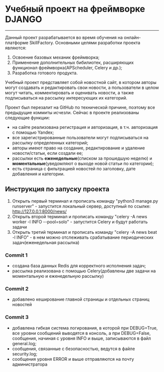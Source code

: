 # Учебный проект на фреймворке DJANGO
___
Данный проект разрабатывается во время обучения на онлайн-платформе SkillFactory.
Основными целями разработки проекта являются:
1. Освоение базовых механик фреймворка;
2. Применение дополнительных бибилиотек, расширяющих функционал фреймворка(APScheduler, Celery и др.);
3. Разработка готового продукта.

Учебный проект представляет собой новостной сайт, в котором авторы могут создавать и редактировать свои новости, а пользователи в целом могут читать, комментировать и оценивать новости, а также подписываться на рассылку интересующих их категорий.

Проект был перезалит на GitHub по технической причине, поэтому все предыдущие коммиты исчезли.
Сейчас в проекте реализованы следующие функции:
* на сайте реализована регистрация и авторизация, в т.ч. авторизация с помощью  Yandex;
* все зарегистрированные пользователи могут подписываться на рассылку определенных категорий;
* авторы имеют право на создание, редактирование и удаление новости/статьи, если создали ее;
* рассылки есть __еженедельные__(списком за прошедшую неделю) и __моментальные__(уведомляют о выходе новой статьи по категории);
* есть страница с фильтрацией новостей по заголовку, дате добавления и категории.

## Инструкция по запуску проекта
1. Открыть первый терминал и прописать команду "python3 manage.py runserver" - запустится локальный сервер, доступный по ссылке: http://127.0.0.1:8000/news/
2. Открыть второй терминал и прописать команду "celery -A news worker -l INFO --pool=solo" - запустится Celery и будут работать задачи
3. Открыть третий терминал и прописать команду "celery -A news beat -l INFO" - в нем можно отслеживать срабатывание периодических задач(еженедельная рассылка)

### Commit 1
* создана база данных Redis для корректного исполнения задач;
* рассылка реализована с помощью Celery(добавлены две задачи на моментальную и еженедельную рассылку)


### Commit 2
* добавлено кеширование главной страницы и отдельных страниц новостей


### Commit 3
* добавлена гибкая система логирования, в которой при DEBUG=True, все уровни сообщений выводятся в консоль, а при DEBUG=False, сообщения, начиная с уровня INFO и выше, записываются в файл general.log;
* сообщения, связанные с безопасностью, ведутся в файле security.log;
* сообщения уровня ERROR и выше отправляются на почту администратора